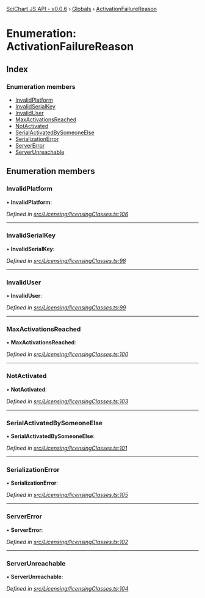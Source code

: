 [SciChart JS API - v0.0.6](../README.md) › [Globals](../globals.md) › [ActivationFailureReason](activationfailurereason.md)

# Enumeration: ActivationFailureReason

## Index

### Enumeration members

* [InvalidPlatform](activationfailurereason.md#invalidplatform)
* [InvalidSerialKey](activationfailurereason.md#invalidserialkey)
* [InvalidUser](activationfailurereason.md#invaliduser)
* [MaxActivationsReached](activationfailurereason.md#maxactivationsreached)
* [NotActivated](activationfailurereason.md#notactivated)
* [SerialActivatedBySomeoneElse](activationfailurereason.md#serialactivatedbysomeoneelse)
* [SerializationError](activationfailurereason.md#serializationerror)
* [ServerError](activationfailurereason.md#servererror)
* [ServerUnreachable](activationfailurereason.md#serverunreachable)

## Enumeration members

###  InvalidPlatform

• **InvalidPlatform**:

*Defined in [src/Licensing/licensingClasses.ts:106](https://github.com/ABTSoftware/SciChart.Dev/blob/f6fba97af2/Web/src/SciChart/src/Licensing/licensingClasses.ts#L106)*

___

###  InvalidSerialKey

• **InvalidSerialKey**:

*Defined in [src/Licensing/licensingClasses.ts:98](https://github.com/ABTSoftware/SciChart.Dev/blob/f6fba97af2/Web/src/SciChart/src/Licensing/licensingClasses.ts#L98)*

___

###  InvalidUser

• **InvalidUser**:

*Defined in [src/Licensing/licensingClasses.ts:99](https://github.com/ABTSoftware/SciChart.Dev/blob/f6fba97af2/Web/src/SciChart/src/Licensing/licensingClasses.ts#L99)*

___

###  MaxActivationsReached

• **MaxActivationsReached**:

*Defined in [src/Licensing/licensingClasses.ts:100](https://github.com/ABTSoftware/SciChart.Dev/blob/f6fba97af2/Web/src/SciChart/src/Licensing/licensingClasses.ts#L100)*

___

###  NotActivated

• **NotActivated**:

*Defined in [src/Licensing/licensingClasses.ts:103](https://github.com/ABTSoftware/SciChart.Dev/blob/f6fba97af2/Web/src/SciChart/src/Licensing/licensingClasses.ts#L103)*

___

###  SerialActivatedBySomeoneElse

• **SerialActivatedBySomeoneElse**:

*Defined in [src/Licensing/licensingClasses.ts:101](https://github.com/ABTSoftware/SciChart.Dev/blob/f6fba97af2/Web/src/SciChart/src/Licensing/licensingClasses.ts#L101)*

___

###  SerializationError

• **SerializationError**:

*Defined in [src/Licensing/licensingClasses.ts:105](https://github.com/ABTSoftware/SciChart.Dev/blob/f6fba97af2/Web/src/SciChart/src/Licensing/licensingClasses.ts#L105)*

___

###  ServerError

• **ServerError**:

*Defined in [src/Licensing/licensingClasses.ts:102](https://github.com/ABTSoftware/SciChart.Dev/blob/f6fba97af2/Web/src/SciChart/src/Licensing/licensingClasses.ts#L102)*

___

###  ServerUnreachable

• **ServerUnreachable**:

*Defined in [src/Licensing/licensingClasses.ts:104](https://github.com/ABTSoftware/SciChart.Dev/blob/f6fba97af2/Web/src/SciChart/src/Licensing/licensingClasses.ts#L104)*
